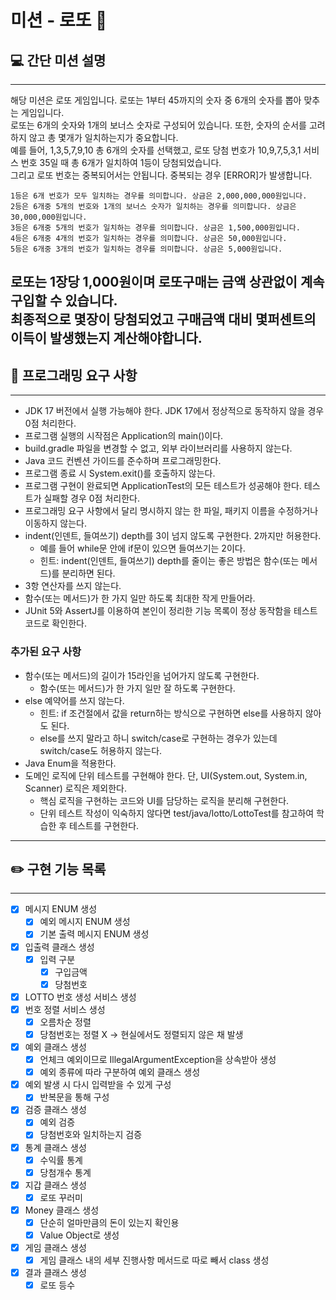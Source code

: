 # 미션 - 로또 🎰

## 💻 간단 미션 설명

---
해당 미션은 로또 게임입니다. 로또는 1부터 45까지의 숫자 중 6개의 숫자를 뽑아 맞추는 게임입니다.
</br> 
로또는 6개의 숫자와 1개의 보너스 숫자로 구성되어 있습니다. 또한, 숫자의 순서를 고려하지 않고 총 몇개가 일치하는지가 중요합니다.
</br>
예를 들어, 1,3,5,7,9,10 총 6개의 숫자를 선택했고, 로또 당첨 번호가 10,9,7,5,3,1 서비스 번호 35일 때 
총 6개가 일치하여 1등이 당첨되었습니다.
</br>
그리고 로또 번호는 중복되어서는 안됩니다. 중복되는 경우 [ERROR]가 발생합니다.
</br>
~~~
1등은 6개 번호가 모두 일치하는 경우를 의미합니다. 상금은 2,000,000,000원입니다.
2등은 6개중 5개의 번호와 1개의 보너스 숫자가 일치하는 경우를 의미합니다. 상금은 30,000,000원입니다.
3등은 6개중 5개의 번호가 일치하는 경우를 의미합니다. 상금은 1,500,000원입니다.
4등은 6개중 4개의 번호가 일치하는 경우를 의미합니다. 상금은 50,000원입니다.
5등은 6개중 3개의 번호가 일치하는 경우를 의미합니다. 상금은 5,000원입니다.
~~~
로또는 1장당 1,000원이며 로또구매는 금액 상관없이 계속 구입할 수 있습니다.
</br>
최종적으로 몇장이 당첨되었고 구매금액 대비 몇퍼센트의 이득이 발생했는지 계산해야합니다.
---
## 🔎 프로그래밍 요구 사항

---
- JDK 17 버전에서 실행 가능해야 한다. JDK 17에서 정상적으로 동작하지 않을 경우 0점 처리한다.
- 프로그램 실행의 시작점은 Application의 main()이다.
- build.gradle 파일을 변경할 수 없고, 외부 라이브러리를 사용하지 않는다.
- Java 코드 컨벤션 가이드를 준수하며 프로그래밍한다.
- 프로그램 종료 시 System.exit()를 호출하지 않는다.
- 프로그램 구현이 완료되면 ApplicationTest의 모든 테스트가 성공해야 한다. 테스트가 실패할 경우 0점 처리한다.
- 프로그래밍 요구 사항에서 달리 명시하지 않는 한 파일, 패키지 이름을 수정하거나 이동하지 않는다.
- indent(인덴트, 들여쓰기) depth를 3이 넘지 않도록 구현한다. 2까지만 허용한다.
  - 예를 들어 while문 안에 if문이 있으면 들여쓰기는 2이다.
  - 힌트: indent(인덴트, 들여쓰기) depth를 줄이는 좋은 방법은 함수(또는 메서드)를 분리하면 된다.
- 3항 연산자를 쓰지 않는다.
- 함수(또는 메서드)가 한 가지 일만 하도록 최대한 작게 만들어라.
- JUnit 5와 AssertJ를 이용하여 본인이 정리한 기능 목록이 정상 동작함을 테스트 코드로 확인한다.
### 추가된 요구 사항
- 함수(또는 메서드)의 길이가 15라인을 넘어가지 않도록 구현한다.
  - 함수(또는 메서드)가 한 가지 일만 잘 하도록 구현한다.
- else 예약어를 쓰지 않는다.
  - 힌트: if 조건절에서 값을 return하는 방식으로 구현하면 else를 사용하지 않아도 된다.
  - else를 쓰지 말라고 하니 switch/case로 구현하는 경우가 있는데 switch/case도 허용하지 않는다.
- Java Enum을 적용한다.
- 도메인 로직에 단위 테스트를 구현해야 한다. 단, UI(System.out, System.in, Scanner) 로직은 제외한다.
  - 핵심 로직을 구현하는 코드와 UI를 담당하는 로직을 분리해 구현한다.
  - 단위 테스트 작성이 익숙하지 않다면 test/java/lotto/LottoTest를 참고하여 학습한 후 테스트를 구현한다.
---
## ✏️ 구현 기능 목록

---
- [x] 메시지 ENUM 생성
  - [x] 예외 메시지 ENUM 생성
  - [x] 기본 출력 메시지 ENUM 생성
- [x] 입출력 클래스 생성
  - [x] 입력 구분
    - [x] 구입금액
    - [x] 당첨번호
- [x] LOTTO 번호 생성 서비스 생성
- [x] 번호 정렬 서비스 생성
  - [x] 오름차순 정렬
  - [x] 당첨번호는 정렬 X -> 현실에서도 정렬되지 않은 채 발생
- [x] 예외 클래스 생성
  - [x] 언체크 예외이므로 IllegalArgumentException을 상속받아 생성
  - [x] 예외 종류에 따라 구분하여 예외 클래스 생성
- [x] 예외 발생 시 다시 입력받을 수 있게 구성
  - [x] 반복문을 통해 구성
- [x] 검증 클래스 생성
  - [x] 예외 검증
  - [x] 당첨번호와 일치하는지 검증
- [x] 통계 클래스 생성
  - [x] 수익률 통계
  - [x] 당첨개수 통계
- [x] 지갑 클래스 생성
  - [x] 로또 꾸러미
- [x] Money 클래스 생성
  - [x] 단순히 얼마만큼의 돈이 있는지 확인용 
  - [x] Value Object로 생성
- [x] 게임 클래스 생성
  - [x] 게임 클래스 내의 세부 진행사항 메서드로 따로 빼서 class 생성
- [x] 결과 클래스 생성
  - [x] 로또 등수 
